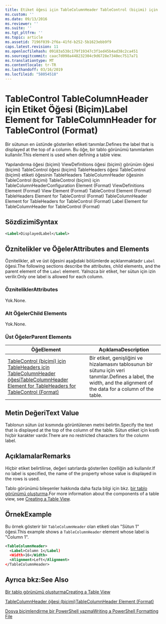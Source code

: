 ```yaml
---
title: Etiket öğesi için TableColumnHeader TableControl (biçimi) için | Microsoft Docs
ms.custom: ''
ms.date: 09/13/2016
ms.reviewer: ''
ms.suite: ''
ms.tgt_pltfrm: ''
ms.topic: article
ms.assetid: 7196f039-2f6a-41fd-b252-5b1623ebb9f9
caps.latest.revision: 11
ms.openlocfilehash: 09183a538c179f19347c3f1ed45b4ad38c2ca451
ms.sourcegitcommit: caac7d098a448232304c9d6728e7340ec7517a71
ms.translationtype: MT
ms.contentlocale: tr-TR
ms.lasthandoff: 03/16/2019
ms.locfileid: "58054518"
---
```

# <a name="label-element-for-tablecolumnheader-for-tablecontrol-format"></a><span data-ttu-id="2bb06-102">TableControl TableColumnHeader için Etiket Öğesi (Biçim)</span><span class="sxs-lookup"><span data-stu-id="2bb06-102">Label Element for TableColumnHeader for TableControl (Format)</span></span>

<span data-ttu-id="2bb06-103">Bir sütunun en üstünde gösterilen etiketi tanımlar.</span><span class="sxs-lookup"><span data-stu-id="2bb06-103">Defines the label that is displayed at the top of a column.</span></span> <span data-ttu-id="2bb06-104">Bu öğe, bir tablo görünümü tanımlarken kullanılır.</span><span class="sxs-lookup"><span data-stu-id="2bb06-104">This element is used when defining a table view.</span></span>

<span data-ttu-id="2bb06-105">Yapılandırma öğesi (biçimi) ViewDefinitions öğesi (biçimi) görünüm öğesi (biçimi) TableControl öğesi (biçimi) TableHeaders öğesi TableControl (biçimi) etiketi öğesinin TableHeaders TableColumnHeader öğesinin TableControl (biçimi) TableControl (biçimi) için TableColumnHeader</span><span class="sxs-lookup"><span data-stu-id="2bb06-105">Configuration Element (Format) ViewDefinitions Element (Format) View Element (Format) TableControl Element (Format) TableHeaders Element for TableControl (Format) TableColumnHeader Element for TableHeaders for TableControl (Format) Label Element  for TableColumnHeader for TableControl (Format)</span></span>

## <a name="syntax"></a><span data-ttu-id="2bb06-106">Sözdizimi</span><span class="sxs-lookup"><span data-stu-id="2bb06-106">Syntax</span></span>

```xml
<Label>DisplayedLabel</Label>

```

## <a name="attributes-and-elements"></a><span data-ttu-id="2bb06-107">Öznitelikler ve Öğeler</span><span class="sxs-lookup"><span data-stu-id="2bb06-107">Attributes and Elements</span></span>

<span data-ttu-id="2bb06-108">Öznitelikler, alt ve üst öğesini aşağıdaki bölümlerde açıklanmaktadır `Label` öğesi.</span><span class="sxs-lookup"><span data-stu-id="2bb06-108">The following sections describe the attributes, child elements, and the parent element of the `Label` element.</span></span> <span data-ttu-id="2bb06-109">Yalnızca bir etiket, her sütun için izin verilir.</span><span class="sxs-lookup"><span data-stu-id="2bb06-109">Only one label is allowed for each column.</span></span>

### <a name="attributes"></a><span data-ttu-id="2bb06-110">Öznitelikler</span><span class="sxs-lookup"><span data-stu-id="2bb06-110">Attributes</span></span>

<span data-ttu-id="2bb06-111">Yok.</span><span class="sxs-lookup"><span data-stu-id="2bb06-111">None.</span></span>

### <a name="child-elements"></a><span data-ttu-id="2bb06-112">Alt Öğeler</span><span class="sxs-lookup"><span data-stu-id="2bb06-112">Child Elements</span></span>

<span data-ttu-id="2bb06-113">Yok.</span><span class="sxs-lookup"><span data-stu-id="2bb06-113">None.</span></span>

### <a name="parent-elements"></a><span data-ttu-id="2bb06-114">Üst Öğeler</span><span class="sxs-lookup"><span data-stu-id="2bb06-114">Parent Elements</span></span>

|<span data-ttu-id="2bb06-115">Öğe</span><span class="sxs-lookup"><span data-stu-id="2bb06-115">Element</span></span>|<span data-ttu-id="2bb06-116">Açıklama</span><span class="sxs-lookup"><span data-stu-id="2bb06-116">Description</span></span>|
|-------------|-----------------|
|[<span data-ttu-id="2bb06-117">TableControl (biçimi) için TableHeaders için TableColumnHeader öğesi</span><span class="sxs-lookup"><span data-stu-id="2bb06-117">TableColumnHeader Element for TableHeaders for TableControl  (Format)</span></span>](./tablecolumnheader-element-format.md)|<span data-ttu-id="2bb06-118">Bir etiket, genişliğini ve hizalamasını tablosunun bir sütunu için veri tanımlar.</span><span class="sxs-lookup"><span data-stu-id="2bb06-118">Defines a label, the width, and the alignment of the data for a column of the table.</span></span>|

## <a name="text-value"></a><span data-ttu-id="2bb06-119">Metin Değeri</span><span class="sxs-lookup"><span data-stu-id="2bb06-119">Text Value</span></span>

<span data-ttu-id="2bb06-120">Tablonun sütun üst kısmında görüntülenen metni belirtin.</span><span class="sxs-lookup"><span data-stu-id="2bb06-120">Specify the text that is displayed at the top of the column of the table.</span></span> <span data-ttu-id="2bb06-121">Sütun etiket için kısıtlı hiçbir karakter vardır.</span><span class="sxs-lookup"><span data-stu-id="2bb06-121">There are no restricted characters for the column label.</span></span>

## <a name="remarks"></a><span data-ttu-id="2bb06-122">Açıklamalar</span><span class="sxs-lookup"><span data-stu-id="2bb06-122">Remarks</span></span>

<span data-ttu-id="2bb06-123">Hiçbir etiket belirtilirse, değeri satırlarda gösterilen özelliğin adı kullanılır.</span><span class="sxs-lookup"><span data-stu-id="2bb06-123">If no label is specified, the name of the property whose value is displayed in the rows is used.</span></span>

<span data-ttu-id="2bb06-124">Tablo görünümü bileşenler hakkında daha fazla bilgi için bkz. [bir tablo görünümü oluşturma](./creating-a-table-view.md).</span><span class="sxs-lookup"><span data-stu-id="2bb06-124">For more information about the components of a table view, see [Creating a Table View](./creating-a-table-view.md).</span></span>

## <a name="example"></a><span data-ttu-id="2bb06-125">Örnek</span><span class="sxs-lookup"><span data-stu-id="2bb06-125">Example</span></span>

<span data-ttu-id="2bb06-126">Bu örnek gösterir bir `TableColumnHeader` olan etiketi olan "Sütun 1" öğesi.</span><span class="sxs-lookup"><span data-stu-id="2bb06-126">This example shows a `TableColumnHeader` element whose label is "Column 1".</span></span>

```xml
<TableColumnHeader>
  <Label>Column 1</Label)
  <Width>16</Width>
  <Alignment>Left</Alignment>
</TableColumnHeader>
```

## <a name="see-also"></a><span data-ttu-id="2bb06-127">Ayrıca bkz:</span><span class="sxs-lookup"><span data-stu-id="2bb06-127">See Also</span></span>

[<span data-ttu-id="2bb06-128">Bir tablo görünümü oluşturma</span><span class="sxs-lookup"><span data-stu-id="2bb06-128">Creating a Table View</span></span>](./creating-a-table-view.md)

[<span data-ttu-id="2bb06-129">TableColumnHeader öğesi (biçimi)</span><span class="sxs-lookup"><span data-stu-id="2bb06-129">TableColumnHeader Element (Format)</span></span>](./tablecolumnheader-element-format.md)

[<span data-ttu-id="2bb06-130">Dosya biçimlendirme bir PowerShell yazma</span><span class="sxs-lookup"><span data-stu-id="2bb06-130">Writing a PowerShell Formatting File</span></span>](./writing-a-powershell-formatting-file.md)
